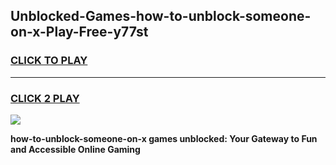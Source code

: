 
## Unblocked-Games-how-to-unblock-someone-on-x-Play-Free-y77st
<h3>
<a href="https://premium76.site?title=how-to-unblock-someone-on-x&ref=10A">CLICK TO PLAY</a></h3>
<hr>

<h3>
<a href="https://premium76.site?title=how-to-unblock-someone-on-x&ref=10A">CLICK 2 PLAY</a>
  
</h3>

<a href="https://premium76.site?title=how-to-unblock-someone-on-x&ref=10A"><img src="https://clearcache.store/games.png"></a>


**how-to-unblock-someone-on-x games unblocked: Your Gateway to Fun and Accessible Online Gaming**
